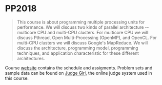 # PP2018
> This course is about programming multiple processing units for performance. 
> We will discuss two kinds of parallel architecture -- multicore CPU and multi-CPU clusters. For multicore CPU we will discuss Pthread, Open Multi-Processing (OpenMP), and OpenCL. 
> For multi-CPU clusters we will discuss Google's MapReduce. 
> We will discuss the architecture, programming model, programming techniques, and application characteristic for these different architectures.

Course [website](https://sites.google.com/view/ntucsie-pp2018/home) contains the schedule and assigments. Problem sets and sample data can be found on [Judge Girl](https://judgegirl.csie.org/), the online judge system used in this course.
